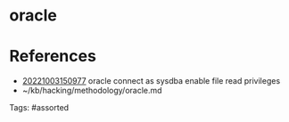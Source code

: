 # oracle

# References
- [20221003150977](/zet/20221003150977/) oracle connect as sysdba enable file read privileges
- ~/kb/hacking/methodology/oracle.md

Tags:
    #assorted

